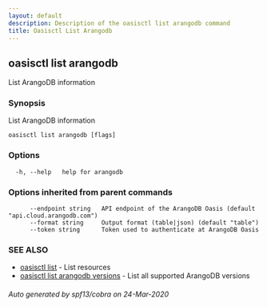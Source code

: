 ```yaml
---
layout: default
description: Description of the oasisctl list arangodb command
title: Oasisctl List Arangodb
---
```

## oasisctl list arangodb

List ArangoDB information

### Synopsis

List ArangoDB information

```
oasisctl list arangodb [flags]
```

### Options

```
  -h, --help   help for arangodb
```

### Options inherited from parent commands

```
      --endpoint string   API endpoint of the ArangoDB Oasis (default "api.cloud.arangodb.com")
      --format string     Output format (table|json) (default "table")
      --token string      Token used to authenticate at ArangoDB Oasis
```

### SEE ALSO

* [oasisctl list](oasisctl_list.md)	 - List resources
* [oasisctl list arangodb versions](oasisctl_list_arangodb_versions.md)	 - List all supported ArangoDB versions

###### Auto generated by spf13/cobra on 24-Mar-2020
